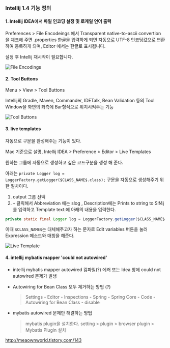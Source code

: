 ### Intellij 1.4 기능 정의

#### 1. Intellij IDEA에서 파일 인코딩 설정 및 로케일 언어 출력

Preferences > File Encodeings 에서  Transparent native-to-ascii convertion 을 체크해 주면 .properties 한글을 입력하게 되면 자동으로  UTF-8  인코딩값으로 변환하여 등록하게 되며,  Editor 에서는 한글로 표시됩니다.

설정 후 Intellij 재시작이 필요합니다.

![File Encodings](images/new_01_01.jpg)

#### 2. Tool Buttons 

Menu > View > Tool Buttons

Intellij의 Gradle, Maven, Commander, IDETalk, Bean Validation 등의 Tool Window을 화면의 좌측에 Bar형식으로 위치시켜주는 기능

![Tool Buttons](images/new_02.jpg)


#### 3. live templates

자동으로 구문을 완성해주는 기능이 있다.

Mac 기준으로 설명, Intellij IDEA > Preference > Editor > Live Templates

원하는 그룹에 자동으로 생성하고 싶은 코드구분을 생성 해 준다.

아래는 `private Logger log = LoggerFactory.getLogger($CLASS_NAME$.class);` 구문을 자동으로 생성해주기 위한 절차이다.

1. output 그룹 선택
2. `+` 클릭해서 Abbreviation 에는 slog , Description에는  Prints to string to Slf4j를 입력하고  Template text:에 아래의 내용을 입력한다.

```java
private static final Logger log = LoggerFactory.getLogger($CLASS_NAME$.class);
```

이때 `$CLASS_NAME$`는 대체해주고자 하는 문자로  Edit variables 버튼을 눌러 Expression 메소드와 매칭을 해준다.

![Live Template](images/new_03.jpg)

#### 4. intellij mybatis mapper 'could not autowired'

* intellij mybatis mapper autowired 컴파일(?) 에러 또는 Idea 창에 could not autowired 문제가 발생

*  Autowiring for Bean Class 모두 제거하는 방법 (?)
    > Settings - Editor - Inspections - Spring - Spring Core - Code - Autowiring for Bean Class - disable

* mybatis autowired 문제만 해결하는 방법
    > mybatis plugin을 설치한다.
    > setting > plugin > browser plugin > Mybatis Plugin 설치


http://meaownworld.tistory.com/143